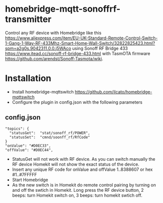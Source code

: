 # homebridge-mqtt-sonoffrf-transmitter

Control any RF device with Homebridge like this https://www.aliexpress.com/item/EU-UK-Standard-Remote-Control-Switch-1-Gang-1-Way-RF-433Mhz-Smart-Home-Wall-Switch/32822825423.html?spm=a2g0s.9042311.0.0.j5WAco using Sonoff RF Bridge 433 https://www.itead.cc/sonoff-rf-bridge-433.html with TasmOTA firmware https://github.com/arendst/Sonoff-Tasmota/wiki.

# Installation
+ Install homebridge-mqttswitch https://github.com/ilcato/homebridge-mqttswitch
+ Configure the plugin in config.json with the following parameters
## config.json    
    "topics": {
      "statusGet": 	"stat/sonoff_rf/POWER",
      "statusSet": 	"cmnd/soonff_rf/RfCode"
    }
    "onValue": "#D0EC33",
    "offValue": "#D0EC44",
    
+ StatusGet will not work with RF device. As you can switch manually the RF device Homekit will not show the exact status of the device.
+ Insert any unique RF code for onValue and offValue 1..8388607 or hex #1..#7FFFFF
+ Start Homebridge
+ As the new switch is in Homekit do remote control pairing by turning on and off the swtich in Homekit. Long press the RF device button, 2 beeps: turn Homekit switch on, 3 beeps: turn homekit swtich off.
